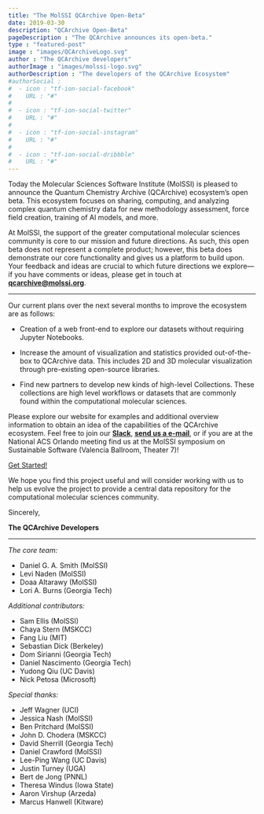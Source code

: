 ```yaml
---
title: "The MolSSI QCArchive Open-Beta"
date: 2019-03-30
description: "QCArchive Open-Beta"
pageDescription : "The QCArchive announces its open-beta."
type : "featured-post"
image : "images/QCArchiveLogo.svg"
author : "The QCArchive developers"
authorImage : "images/molssi-logo.svg"
authorDescription : "The developers of the QCArchive Ecosystem"
#authorSocial : 
#  - icon : "tf-ion-social-facebook"
#    URL : "#"
#    
#  - icon : "tf-ion-social-twitter"
#    URL : "#"
#    
#  - icon : "tf-ion-social-instagram"
#    URL : "#"
#    
#  - icon : "tf-ion-social-dribbble"
#    URL : "#"
---
```


Today the Molecular Sciences Software Institute (MolSSI) is pleased to announce
the Quantum Chemistry Archive (QCArchive) ecosystem’s open beta. This ecosystem
focuses on sharing, computing, and analyzing complex quantum chemistry data for
new methodology assessment, force field creation, training of AI models, and
more. 

At MolSSI, the support of the greater computational molecular sciences
community is core to our mission and future directions. As such, this open beta
does not represent a complete product; however, this beta does demonstrate our
core functionality and gives us a platform to build upon. Your feedback and
ideas are crucial to which future directions we explore— if you have comments
or ideas, please get in touch at **[qcarchive@molssi.org](mailto:qcarchive@molssi.org)**.

-------------

Our current plans over the next several months to improve the ecosystem are
as follows:

- Creation of a web front-end to explore our datasets without requiring Jupyter
Notebooks.

- Increase the amount of visualization and statistics provided out-of-the-box
to QCArchive data. This includes 2D and 3D molecular visualization through
pre-existing open-source libraries.

- Find new partners to develop new kinds of high-level Collections. These
collections are high level workflows or datasets that are commonly found within
the computational molecular sciences.

Please explore our website for examples and additional overview information to
obtain an idea of the capabilities of the QCArchive ecosystem. Feel free to
join our
**[Slack](https://join.slack.com/t/qcdb/shared_invite/enQtNDIzNTQ2OTExODk0LWM3OTgxN2ExYTlkMTlkZjA0OTExZDlmNGRlY2M4NWJlNDlkZGQyYWUxOTJmMzc3M2VlYzZjMjgxMDRkYzFmOTE)**,
**[send us a e-mail](mailto:qcarchive@molssi.org)**, or if you are at the
National ACS Orlando meeting find us at the MolSSI symposium on Sustainable
Software (Valencia Ballroom, Theater 7)!

<div class='col-12 text-center'>
        <a href='/get_started/' class='btn btn-main-md'>Get Started!</a>
</div>

We hope you find this project useful and will consider working with us to help
us evolve the project to provide a central data repository for the
computational molecular sciences community.

Sincerely,

**The QCArchive Developers**

-------------

*The core team:*

- Daniel G. A. Smith (MolSSI)
- Levi Naden (MolSSI)
- Doaa Altarawy (MolSSI)
- Lori A. Burns (Georgia Tech)

*Additional contributors:*

- Sam Ellis (MolSSI)
- Chaya Stern (MSKCC)
- Fang Liu (MIT)
- Sebastian Dick (Berkeley)
- Dom Sirianni (Georgia Tech)
- Daniel Nascimento (Georgia Tech)
- Yudong Qiu (UC Davis)
- Nick Petosa (Microsoft)

*Special thanks:*

- Jeff Wagner (UCI)
- Jessica Nash (MolSSI)
- Ben Pritchard (MolSSI)
- John D. Chodera (MSKCC)
- David Sherrill (Georgia Tech)
- Daniel Crawford (MolSSI)
- Lee-Ping Wang (UC Davis)
- Justin Turney (UGA)
- Bert de Jong (PNNL)
- Theresa Windus (Iowa State)
- Aaron Virshup (Arzeda)
- Marcus Hanwell (Kitware)

